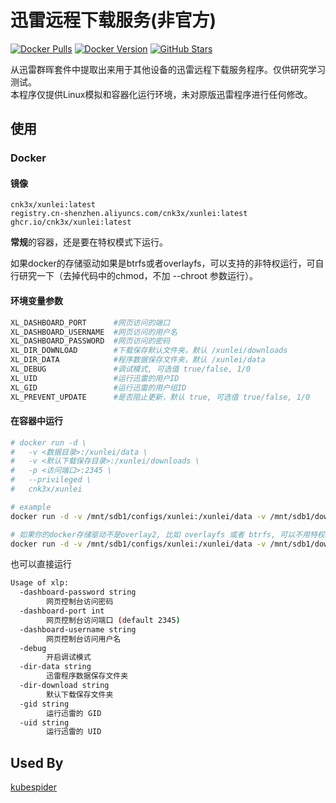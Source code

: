 # 迅雷远程下载服务(非官方)

[![Docker Pulls](https://img.shields.io/docker/pulls/cnk3x/xunlei.svg)](https://hub.docker.com/r/cnk3x/xunlei)
[![Docker Version](https://img.shields.io/docker/v/cnk3x/xunlei)](https://hub.docker.com/r/cnk3x/xunlei)
[![GitHub Stars](https://img.shields.io/github/stars/cnk3x/xunlei)](https://star-history.com/#cnk3x/xunlei&Date)

从迅雷群晖套件中提取出来用于其他设备的迅雷远程下载服务程序。仅供研究学习测试。 \
本程序仅提供Linux模拟和容器化运行环境，未对原版迅雷程序进行任何修改。

## 使用

### Docker

#### 镜像

```plain
cnk3x/xunlei:latest
registry.cn-shenzhen.aliyuncs.com/cnk3x/xunlei:latest
ghcr.io/cnk3x/xunlei:latest
```

**常规**的容器，还是要在特权模式下运行。

如果docker的存储驱动如果是btrfs或者overlayfs，可以支持的非特权运行，可自行研究一下（去掉代码中的chmod，不加 --chroot 参数运行）。

#### 环境变量参数

```bash
XL_DASHBOARD_PORT      #网页访问的端口
XL_DASHBOARD_USERNAME  #网页访问的用户名
XL_DASHBOARD_PASSWORD  #网页访问的密码
XL_DIR_DOWNLOAD        #下载保存默认文件夹，默认 /xunlei/downloads
XL_DIR_DATA            #程序数据保存文件夹，默认 /xunlei/data
XL_DEBUG               #调试模式, 可选值 true/false, 1/0
XL_UID                 #运行迅雷的用户ID
XL_GID                 #运行迅雷的用户组ID
XL_PREVENT_UPDATE      #是否阻止更新，默认 true, 可选值 true/false, 1/0
```

#### 在容器中运行

```bash
# docker run -d \
#   -v <数据目录>:/xunlei/data \
#   -v <默认下载保存目录>:/xunlei/downloads \
#   -p <访问端口>:2345 \
#   --privileged \
#   cnk3x/xunlei

# example
docker run -d -v /mnt/sdb1/configs/xunlei:/xunlei/data -v /mnt/sdb1/downloads:/xunlei/downloads -p 2345:2345 --privileged cnk3x/xunlei

# 如果你的docker存储驱动不是overlay2, 比如 overlayfs 或者 btrfs, 可以不用特权运行
docker run -d -v /mnt/sdb1/configs/xunlei:/xunlei/data -v /mnt/sdb1/downloads:/xunlei/downloads -p 2345:2345 cnk3x/xunlei xlp
```

也可以直接运行

```bash
Usage of xlp:
  -dashboard-password string
        网页控制台访问密码
  -dashboard-port int
        网页控制台访问端口 (default 2345)
  -dashboard-username string
        网页控制台访问用户名
  -debug
        开启调试模式
  -dir-data string
        迅雷程序数据保存文件夹
  -dir-download string
        默认下载保存文件夹
  -gid string
        运行迅雷的 GID
  -uid string
        运行迅雷的 UID
```

## Used By

[kubespider](https://github.com/opennaslab/kubespider/blob/main/docs/zh/user_guide/thunder_install_config/README.md)
